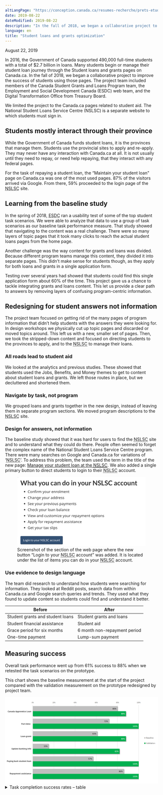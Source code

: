 ```yaml
---
altLangPage: "https://conception.canada.ca/resumes-recherche/prets-etudiants-resume-recherche.html"
date: 2019-08-22
dateModified: 2019-08-22
description: "In the fall of 2018, we began a collaborative project to improve the success of students using those pages."
language: en
title: "Student loans and grants optimization"
---
```

<p class="post-meta">August 22, 2019</p>
<p>In 2016, the Government of Canada supported 490,000 full-time students with a total of $2.7 billion in loans. Many students begin or manage their student loan journey through the Student loans and grants pages on Canada.ca. In the fall of 2018, we began a collaborative project to improve the success of students using those pages. The project team included members of the Canada Student Grants and Loans Program team, the Employment and Social Development Canada (ESDC) web team, and the Digital Transformation Office from Treasury Board.</p>
<p>We limited the project to the Canada.ca pages related to student aid. The National Student Loans Service Centre (NSLSC) is a separate website to which students must sign in.</p>
<h2>Students mostly interact through their province</h2>
<p>While the Government of Canada funds student loans, it is the provinces that manage them. Students use the provincial sites to apply and re-apply. They may never have any interaction with Canada.ca at all. It is not usually until they need to repay, or need help repaying, that they interact with any federal pages. </p>
<p>For the task of repaying a student loan, the “Maintain your student loan" page on Canada.ca was one of the most used pages. 87% of the visitors arrived via Google. From there, 59% proceeded to the login page of the <abbr title="National Student Loans Service Centre">NSLSC</abbr> site. </p>
<h2>Learning from the baseline study</h2>
<p>In the spring of 2018, <abbr title="Employment and Social Development Canada">ESDC</abbr> ran a usability test of some of the top student task scenarios. We were able to analyze that data to use a group of task scenarios as our baseline task performance measure. That study showed that navigating to the content was a real challenge. There were so many layers of topic pages that it took many clicks to reach the actual student loans pages from the home page.</p>
<p>Another challenge was the way content for grants and loans was divided. Because different program teams manage this content, they divided it into separate pages. This didn’t make sense for students though, as they apply for both loans and grants in a single application form.</p>
<p>Testing over several years had showed that students could find this single application form about 60% of the time. This project gave us a chance to tackle integrating grants and loans content. This let us provide a clear path to answers by removing layers of confusing program-centric information.</p>
<h2>Redesigning for student answers not information</h2>
<p>The project team focused on getting rid of the many pages of program information that didn’t help students with the answers they were looking for. In design workshops we physically cut up topic pages and discarded or moved topics around. This left us with a new, smaller set of pages. Then, we took the stripped-down content and focused on directing students to the provinces to apply, and to the <abbr title="National Student Loans Service Centre">NSLSC</abbr> to manage their loans. </p>
<h3>All roads lead to student aid</h3>
<p>We looked at the analytics and previous studies. These showed that students used the Jobs, Benefits, and Money themes to get to content about student loans and grants. We left those routes in place, but we decluttered and shortened them.</p>
<h3>Navigate by task, not program</h3>
<p>We grouped loans and grants together in the new design, instead of leaving them in separate program sections. We moved program descriptions to the <abbr title="National Student Loans Service Centre">NSLSC</abbr> site.</p>
<h3>Design for answers, not information</h3>
<p>The baseline study showed that it was hard for users to find the <abbr title="National Student Loans Service Centre">NSLSC</abbr> site and to understand what they could do there.  People often seemed to forget the complex name of the National Student Loans Service Centre program. There were many searches on Google and Canada.ca for variations of ‘<abbr title="National Student Loans Service Centre">NSLSC</abbr>’. To address this problem, the team used the term in the title of the new page: <a href="https://www.canada.ca/en/services/benefits/education/student-aid/manage-student-loan.html">Manage your student loan at the <abbr title="National Student Loans Service Centre">NSLSC</abbr></a>. We also added a single primary button to direct students to login to their <abbr title="National Student Loans Service Centre">NSLSC</abbr> account.</p>
<div>
  <figure class="mrgn-tp-lg mrgn-bttm-lg"> <img class="img-responsive border" alt="Primary button placement" src="/research-summaries/images/nslsc-account.png"/>
    <figcaption>Screenshot of the section of the web page where the new button “Login to your <abbr title="National Student Loans Service Centre">NSLSC</abbr> account” was added. It is located under the list of items you can do in your <abbr title="National Student Loans Service Centre">NSLSC</abbr> account.</figcaption>
  </figure>
</div>
<h3>Use evidence to design language</h3>
<p>The team did research to understand how students were searching for information. They looked at Reddit posts, search data from within Canada.ca and Google search queries and trends. They used what they found to update content so students could find and understand it better.</p>
<div class="table-bravo mrgn-tp-lg">
  <table class="table table-bordered">
    <thead>
      <tr>
        <th scope="col">Before</th>
        <th scope="col">After</th>
      </tr>
    </thead>
    <tbody>
      <tr>
        <td>Student grants and student loans</td>
        <td> Student grants and loans </td>
      </tr>
      <tr>
        <td> Student financial assistance </td>
        <td> Student aid </td>
      </tr>
      <tr>
        <td> Grace period for six months </td>
        <td> 6 month non-repayment period </td>
      </tr>
      <tr>
        <td> One-time payment </td>
        <td> Lump-sum payment </td>
      </tr>
    </tbody>
  </table>
</div>
<h2>Measuring success</h2>
<p>Overall task performance went up from 61% success to 88% when we retested the task scenarios on the prototype. </p>
<p>This chart shows the baseline measurement at the start of the project compared with the validation measurement on the prototype redesigned by project team.</p>
<div><img class="img-responsive hidden-sm hidden-xs" alt="See table that follows for data." src="/research-summaries/images/student-loans-task-success-chart.png"/></div>
<div class="row col-md-9">
  <details>
    <summary>Task completion success rates – table</summary>
    <div class="table-bravo">
      <table class="table table-bordered">
        <thead>
          <tr>
            <th scope="col">Task</th>
            <th scope="col">Baseline</th>
            <th scope="col">Validation</th>
          </tr>
        </thead>
        <tbody>
          <tr>
            <td>Canada Apprentice Loan</td>
            <td>80%</td>
            <td>88%</td>
          </tr>
          <tr>
            <td>Part-time</td>
            <td>72%</td>
            <td>100%</td>
          </tr>
          <tr>
            <td>Loan-grant</td>
            <td>61%</td>
            <td>88%</td>
          </tr>
          <tr>
            <td>Update banking information</td>
            <td>15%</td>
            <td>82%</td>
          <tr>
            <td>Paying back student loan</td>
            <td>57%</td>
            <td>100%</td>
          </tr>
            </tr>
          
          <tr>
            <td>Repayment assistance</td>
            <td>86%</td>
            <td>100%</td>
          </tr>
        </tbody>
      </table>
    </div>
  </details>
</div>
<h2>What we learned</h2>
<p>To better serve Canadians, teams have to remove their program information and focus on providing answers and service. For student loans, that meant guiding users to the provinces and the <abbr title="National Student Loans Service Centre">NSLSC</abbr>. The Canada.ca pages are only there to fill the answer-gaps between those service points. </p>
<h2>Request the research</h2>
<p>If you’d like to see the detailed research findings from this project, email us at <a href="mailto:dto.btn@tbs-sct.gc.ca">dto.btn@tbs-sct.gc.ca</a>.</p>
<h2>Let us know what you think</h2>
<p>Tweet using the hashtag #Canadadotca.</p>
<h2>Explore further </h2>
<ul>
  <li><a href="https://www.canada.ca/en/services/benefits/education/student-aid.html">See the updated Student aid pages</a></li>
  <li>Read our blog post: <a href="https://blog.canada.ca/2019/08/26/content-design-tips.html">Six content design tips from our Student loans and Parental benefits optimization projects</a></li>
  <li>Read overviews of other <a href="https://blog.canada.ca/pages/project-overview.html#projects">projects with our partners</a></li>
</ul>
